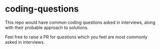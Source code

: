# coding-questions
This repo would have common coding questions asked in interviews, along with their probable approach to solutions.

Feel free to raise a PR for questions which you feel are most commonly asked in interviews.
